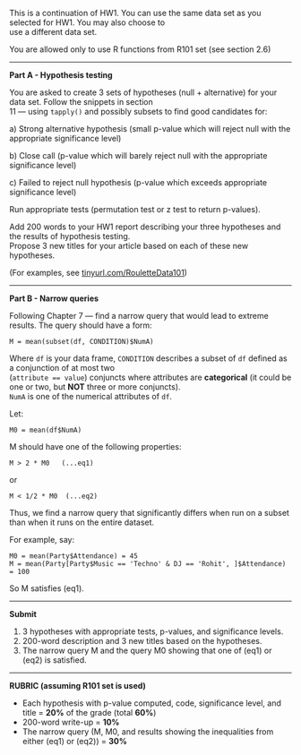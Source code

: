 This is a continuation of HW1. You can use the same data set as you selected for HW1. You may also choose to  
use a different data set.

You are allowed only to use R functions from R101 set (see section 2.6)  

---

**Part A - Hypothesis testing**

You are asked to create 3 sets of hypotheses (null + alternative) for your data set. Follow the snippets in section  
11 — using `tapply()` and possibly subsets to find good candidates for:  

a) Strong alternative hypothesis (small p-value which will reject null with the appropriate significance level)  

b) Close call (p-value which will barely reject null with the appropriate significance level)  

c) Failed to reject null hypothesis (p-value which exceeds appropriate significance level)  

Run appropriate tests (permutation test or z test to return p-values).  

Add 200 words to your HW1 report describing your three hypotheses and the results of hypothesis testing.  
Propose 3 new titles for your article based on each of these new hypotheses.  

(For examples, see [tinyurl.com/RouletteData101](https://tinyurl.com/RouletteData101))  

---

**Part B - Narrow queries**

Following Chapter 7 — find a narrow query that would lead to extreme results. The query should have a form:  

```
M = mean(subset(df, CONDITION)$NumA)
```

Where `df` is your data frame, `CONDITION` describes a subset of `df` defined as a conjunction of at most two  
(`attribute == value`) conjuncts where attributes are **categorical** (it could be one or two, but **NOT** three or more conjuncts).  
`NumA` is one of the numerical attributes of `df`.  

Let:  

```
M0 = mean(df$NumA)
```

M should have one of the following properties:  

```
M > 2 * M0   (...eq1)
```

or  

```
M < 1/2 * M0  (...eq2)
```

Thus, we find a narrow query that significantly differs when run on a subset than when it runs on the entire dataset.  

For example, say:  

```
M0 = mean(Party$Attendance) = 45  
M = mean(Party[Party$Music == 'Techno' & DJ == 'Rohit', ]$Attendance) = 100
```

So M satisfies (eq1).  

---

**Submit**

1. 3 hypotheses with appropriate tests, p-values, and significance levels.  
2. 200-word description and 3 new titles based on the hypotheses.  
3. The narrow query M and the query M0 showing that one of (eq1) or (eq2) is satisfied.  

---

**RUBRIC (assuming R101 set is used)**

- Each hypothesis with p-value computed, code, significance level, and title = **20%** of the grade (total **60%**)  
- 200-word write-up = **10%**  
- The narrow query (M, M0, and results showing the inequalities from either (eq1) or (eq2)) = **30%**
